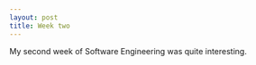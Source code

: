 ```yaml
---
layout: post
title: Week two
---
```


My second week of Software Engineering was quite interesting.
